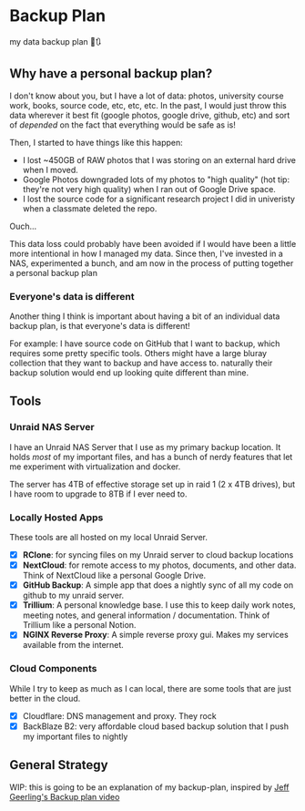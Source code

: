 # Backup Plan
my data backup plan 💾🔃

## Why have a personal backup plan?
I don't know about you, but I have a lot of data: photos, university course work, books, source code, etc, etc, etc. In the past, I would just throw this data wherever it best fit (google photos, google drive, github, etc) and sort of *depended* on the fact that everything would be safe as is! 

Then, I started to have things like this happen: 
- I lost ~450GB of RAW photos that I was storing on an external hard drive when I moved.
- Google Photos downgraded lots of my photos to "high quality" (hot tip: they're not very high quality) when I ran out of Google Drive space. 
-  I lost the source code for a significant research project I did in univeristy when a classmate deleted the repo. 

Ouch... 

This data loss could probably have been avoided if I would have been a little more intentional in how I managed my data. Since then, I've invested in a NAS, experimented a bunch, and am now in the process of putting together a personal backup plan 

### Everyone's data is different
Another thing I think is important about having a bit of an individual data backup plan, is that everyone's data is different! 

For example: I have source code on GitHub that I want to backup, which requires some pretty specific tools. Others might have a large bluray collection that they want to backup and have access to. naturally their backup solution would end up looking quite different than mine. 

## Tools 

### Unraid NAS Server
I have an Unraid NAS Server that I use as my primary backup location. It holds *most* of my important files, and has a bunch of nerdy features that let me experiment with virtualization and docker. 
 
The server has 4TB of effective storage set up in raid 1 (2 x 4TB drives), but I have room to upgrade to 8TB if I ever need to.  

### Locally Hosted Apps
These tools are all hosted on my local Unraid Server. 

- [x] **RClone**: for syncing files on my Unraid server to cloud backup locations
- [x] **NextCloud**: for remote access to my photos, documents, and other data. Think of NextCloud like a personal Google Drive.
- [x]  **GitHub Backup**: A simple app that does a nightly sync of all my code on github to my unraid server.
- [x] **Trillium**: A personal knowledge base. I use this to keep daily work notes, meeting notes, and general information / documentation. Think of Trillium like a personal Notion. 
- [x] **NGINX Reverse Proxy**: A simple reverse proxy gui. Makes my services available from the internet. 

### Cloud Components
While I try to keep as much as I can local, there are some tools that are just better in the cloud. 

- [x] Cloudflare: DNS management and proxy. They rock
- [x] BackBlaze B2: very affordable cloud based backup solution that I push my important files to nightly

## General Strategy

WIP: this is going to be an explanation of my backup-plan, inspired by [Jeff Geerling's Backup plan video](https://www.youtube.com/watch?v=S0KZ5iXTkzg)
